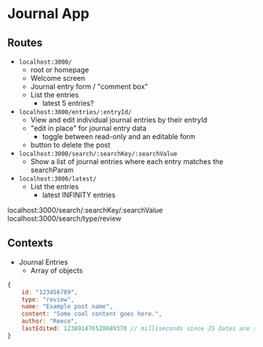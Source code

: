 # Journal App

## Routes 

- `localhost:3000/` 
	- root or homepage 
	- Welcome screen 
	- Journal entry form / "comment box"
	- List the entries 
		- latest 5 entries? 
- `localhost:3000/entries/:entryId/`
	- View and edit individual journal entries by their entryId
	- "edit in place" for journal entry data
		- toggle between read-only and an editable form 
	- button to delete the post 
- `localhost:3000/search/:searchKey/:searchValue`
	- Show a list of journal entries where each entry matches the searchParam
- `localhost:3000/latest/`
	- List the entries
		- latest INFINITY entries 

localhost:3000/search/:searchKey/:searchValue
localhost:3000/search/type/review




## Contexts

- Journal Entries
	- Array of objects
	
```js
{
	id: "123456789",
	type: "review",
	name: "Example post name",
	content: "Some cool content goes here.",
    author: "Reece",
	lastEdited: 123891476520689370 // milliseconds since JS dates are stored as that internally 
}
```